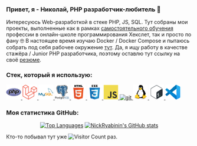 ### Привет, я - Николай, PHP разработчик-любитель 👋 

Интересуюсь Web-разработкой в стеке PHP, JS, SQL. Тут собраны мои проекты, выполненные как в рамках [самостоятельного обучения](https://ru.hexlet.io/u/nick_r) профессии в онлайн-школе программирования Хекслет, так и просто по фану 🤓️ В настоящее время изучаю Docker / Docker Compose и пытаюсь собрать под себя рабочее окружение [тут](https://github.com/NickRyabinin/docker-environment).
Да, я ищу работу в качестве стажёра / Junior PHP разработчика, поэтому оставлю тут ссылку на своё [резюме](https://hh.ru/resume/d9897bbcff0ca31e1a0039ed1f41357343486a).

### Стек, который я использую:

<p align="left"> 
  <a href="https://www.php.net" target="_blank" rel="noreferrer"> <img src="https://raw.githubusercontent.com/devicons/devicon/master/icons/php/php-original.svg" alt="php" width="40" height="40"/> </a> 
  <a href="https://laravel.com/" target="_blank" rel="noreferrer"> <img src="https://raw.githubusercontent.com/devicons/devicon/master/icons/laravel/laravel-original.svg" alt="laravel" width="40" height="40"/> </a>
  <a href="https://www.mysql.com" target="_blank" rel="noreferrer"> <img src="https://raw.githubusercontent.com/devicons/devicon/master/icons/mysql/mysql-original-wordmark.svg" alt="mysql" width="40" height="40"/> </a>
  <a href="https://www.postgresql.org" target="_blank" rel="noreferrer"> <img src="https://raw.githubusercontent.com/devicons/devicon/master/icons/postgresql/postgresql-original-wordmark.svg" alt="postgresql" width="40" height="40"/> </a>
  <a href="https://www.w3.org/html/" target="_blank" rel="noreferrer"> <img src="https://raw.githubusercontent.com/devicons/devicon/master/icons/html5/html5-original-wordmark.svg" alt="html5" width="40" height="40"/> </a> 
  <a href="https://www.w3schools.com/css/" target="_blank" rel="noreferrer"> <img src="https://raw.githubusercontent.com/devicons/devicon/master/icons/css3/css3-original-wordmark.svg" alt="css3" width="40" height="40"/> </a> 
  <a href="https://developer.mozilla.org/en-US/docs/Web/javascript" target="_blank" rel="noreferrer"> <img src="https://raw.githubusercontent.com/devicons/devicon/master/icons/javascript/javascript-original.svg" alt="javascript" width="40" height="40"/> </a>  
  <a href="https://git-scm.com/" target="_blank" rel="noreferrer"> <img src="https://www.vectorlogo.zone/logos/git-scm/git-scm-icon.svg" alt="git" width="40" height="40"/> </a> 
  <a href="https://www.linux.org/" target="_blank" rel="noreferrer"> <img src="https://raw.githubusercontent.com/devicons/devicon/master/icons/linux/linux-original.svg" alt="linux" width="40" height="40"/> </a>
  <a href="https://www.gnu.org/software/bash/" target="_blank" rel="noreferrer"> <img src="https://raw.githubusercontent.com/devicons/devicon/master/icons/bash/bash-original.svg" alt="bash" width="40" height="40"/> </a>
  <a href="https://code.visualstudio.com/" target="_blank" rel="noreferrer"> <img src="https://raw.githubusercontent.com/devicons/devicon/master/icons/vscode/vscode-original.svg" alt="vscode" width="40" height="40"/> </a>
</p>

### Моя статистика GitHub:

<p align="center">
  <a href="https://github.com/NickRyabinin"><img src="https://github-readme-stats.vercel.app/api/top-langs/?username=NickRyabinin&langs_count=10&title_color=0891b2&text_color=ffffff&icon_color=0891b2&bg_color=1c1917&hide_border=true&locale=en&custom_title=Top%20%Languages" alt="Top Languages" /></a>
  <a href="https://github.com/NickRyabinin"><img src="https://github-readme-stats.vercel.app/api?username=NickRyabinin&show_icons=true&hide=&count_private=true&title_color=0891b2&text_color=ffffff&icon_color=0891b2&bg_color=1c1917&hide_border=true&show_icons=true" alt="NickRyabinin's GitHub stats" /></a>
</p>

Кто-то побывал тут уже ![Visitor Count](https://profile-counter.glitch.me/NickRyabinin/count.svg) раз.
